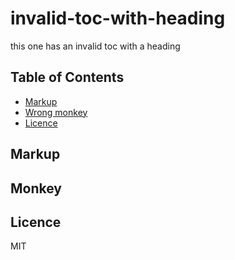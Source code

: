 # invalid-toc-with-heading

this one has an invalid toc with a heading

## Table of Contents

- [Markup](#markup)
- [Wrong monkey](#404-no-such-monkey)
- [Licence](#license)

## Markup

## Monkey

## Licence

MIT
